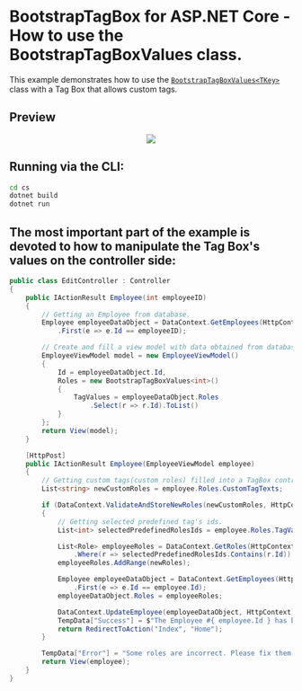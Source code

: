 # BootstrapTagBox for ASP.NET Core - How to use the BootstrapTagBoxValues class.
This example demonstrates how to use the [`BootstrapTagBoxValues<TKey>`](http://newdoc.devexpress.devx/ASPNETCoreBootstrap/DevExpress.AspNetCore.Bootstrap.BootstrapTagBoxValues-1?tabs=tabid-csharp) class with a Tag Box that allows custom tags.

## Preview
<p align="center">
  <img src="https://github.com/maksim-kucherov/bootstrap-aspnetcore-tagbox-with-custom-tags/blob/18.1.3+/Media/preview.gif?raw=true">
</p>

## Running via the CLI:
```cmd
cd cs
dotnet build
dotnet run
```

## The most important part of the example is devoted to how to manipulate the Tag Box's values on the controller side:
```cs
public class EditController : Controller
{
    public IActionResult Employee(int employeeID)
    {
        // Getting an Employee from database.
        Employee employeeDataObject = DataContext.GetEmployees(HttpContext)
            .First(e => e.Id == employeeID);

        // Create and fill a view model with data obtained from database.
        EmployeeViewModel model = new EmployeeViewModel()
        {
            Id = employeeDataObject.Id,
            Roles = new BootstrapTagBoxValues<int>()
            {
                TagValues = employeeDataObject.Roles
                    .Select(r => r.Id).ToList()
            }
        };
        return View(model);
    }

    [HttpPost]
    public IActionResult Employee(EmployeeViewModel employee)
    {
        // Getting custom tags(custom roles) filled into a TagBox control.
        List<string> newCustomRoles = employee.Roles.CustomTagTexts;

        if (DataContext.ValidateAndStoreNewRoles(newCustomRoles, HttpContext, out List<Role> newRoles))
        {
            // Getting selected predefined tag's ids.
            List<int> selectedPredefinedRolesIds = employee.Roles.TagValues;

            List<Role> employeeRoles = DataContext.GetRoles(HttpContext)
                .Where(r => selectedPredefinedRolesIds.Contains(r.Id)).ToList();
            employeeRoles.AddRange(newRoles);

            Employee employeeDataObject = DataContext.GetEmployees(HttpContext)
                .First(e => e.Id == employee.Id);
            employeeDataObject.Roles = employeeRoles;

            DataContext.UpdateEmployee(employeeDataObject, HttpContext);
            TempData["Success"] = $"The Employee #{ employee.Id } has been updated";
            return RedirectToAction("Index", "Home");
        }

        TempData["Error"] = "Some roles are incorrect. Please fix them and submit a form again.";
        return View(employee);
    }
}
```
